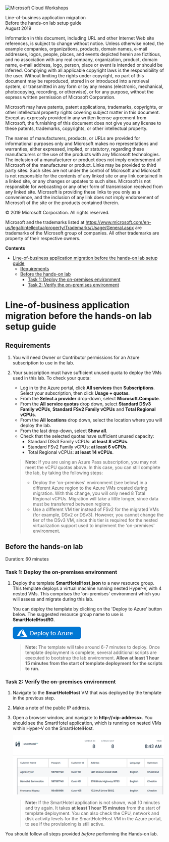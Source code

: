 ![Microsoft Cloud Workshops](https://github.com/Microsoft/MCW-Template-Cloud-Workshop/raw/master/Media/ms-cloud-workshop.png "Microsoft Cloud Workshops")

<div class="MCWHeader1">
Line-of-business application migration
</div>

<div class="MCWHeader2">
Before the hands-on lab setup guide
</div>

<div class="MCWHeader3">
August 2019
</div>

Information in this document, including URL and other Internet Web site references, is subject to change without notice. Unless otherwise noted, the example companies, organizations, products, domain names, e-mail addresses, logos, people, places, and events depicted herein are fictitious, and no association with any real company, organization, product, domain name, e-mail address, logo, person, place or event is intended or should be inferred. Complying with all applicable copyright laws is the responsibility of the user. Without limiting the rights under copyright, no part of this document may be reproduced, stored in or introduced into a retrieval system, or transmitted in any form or by any means (electronic, mechanical, photocopying, recording, or otherwise), or for any purpose, without the express written permission of Microsoft Corporation.

Microsoft may have patents, patent applications, trademarks, copyrights, or other intellectual property rights covering subject matter in this document. Except as expressly provided in any written license agreement from Microsoft, the furnishing of this document does not give you any license to these patents, trademarks, copyrights, or other intellectual property.

The names of manufacturers, products, or URLs are provided for informational purposes only and Microsoft makes no representations and warranties, either expressed, implied, or statutory, regarding these manufacturers or the use of the products with any Microsoft technologies. The inclusion of a manufacturer or product does not imply endorsement of Microsoft of the manufacturer or product. Links may be provided to third party sites. Such sites are not under the control of Microsoft and Microsoft is not responsible for the contents of any linked site or any link contained in a linked site, or any changes or updates to such sites. Microsoft is not responsible for webcasting or any other form of transmission received from any linked site. Microsoft is providing these links to you only as a convenience, and the inclusion of any link does not imply endorsement of Microsoft of the site or the products contained therein.

© 2019 Microsoft Corporation. All rights reserved.

Microsoft and the trademarks listed at <https://www.microsoft.com/en-us/legal/intellectualproperty/Trademarks/Usage/General.aspx> are trademarks of the Microsoft group of companies. All other trademarks are property of their respective owners.

**Contents**

<!-- TOC -->

- [Line-of-business application migration before the hands-on lab setup guide](#line-of-business-application-migration-before-the-hands-on-lab-setup-guide)
  - [Requirements](#requirements)
  - [Before the hands-on lab](#before-the-hands-on-lab)
    - [Task 1: Deploy the on-premises environment](#task-1-deploy-the-on-premises-environment)
    - [Task 2: Verify the on-premises environment](#task-2-verify-the-on-premises-environment)

<!-- /TOC -->

# Line-of-business application migration before the hands-on lab setup guide 

## Requirements

1. You will need Owner or Contributor permissions for an Azure subscription to use in the lab.

2. Your subscription must have sufficient unused quota to deploy the VMs used in this lab. To check your quota:
    - Log in to the Azure portal, click **All services** then **Subscriptions**. Select your subscription, then click **Usage + quotas**.
    - From the **Select a provider** drop-down, select **Microsoft.Compute**.
    - From the **All service quotas** drop down, select **Standard DSv3 Family vCPUs**, **Standard FSv2 Family vCPUs** and **Total Regional vCPUs**.
    - From the **All locations** drop down, select the location where you will deploy the lab.
    - From the last drop-down, select **Show all**.
    - Check that the selected quotas have sufficient unused capacity:
        - Standard DSv3 Family vCPUs: **at least 8 vCPUs**.
        - Standard FSv2 Family vCPUs: **at least 6 vCPUs**.
        - Total Regional vCPUs: **at least 14 vCPUs**.

    > **Note:** If you are using an Azure Pass subscription, you may not meet the vCPU quotas above. In this case, you can still complete the lab, by taking the following steps:
    > - Deploy the 'on-premises' environment (see below) in a different Azure region to the Azure VMs created during migration. With this change, you will only need 8 Total Regional vCPUs. Migration will take a little longer, since data must be transferred between regions.
    > - Use a different VM tier instead of FSv2 for the migrated VMs (for example, DSv2 or DSv3). However, you cannot change the tier of the DSv3 VM, since this tier is required for the nested virtualization support used to implement the 'on-premises' environment.

## Before the hands-on lab

Duration: 60 minutes

### Task 1: Deploy the on-premises environment

1. Deploy the template **SmartHotelHost.json** to a new resource group. This template deploys a virtual machine running nested Hyper-V, with 4 nested VMs. This comprises the 'on-premises' environment which you will assess and migrate during this lab.

    You can deploy the template by clicking on the 'Deploy to Azure' button below. The suggested resource group name to use is **SmartHotelHostRG**.

    <a href="https://portal.azure.com/#create/Microsoft.Template/uri/https%3A%2F%2Fraw.githubusercontent.com%2Fmicrosoft%2FMCW-Line-of-business-application-migration%2Fmaster%2FHands-on%2520lab%2FResources%2FSmartHotelHost.json" target="_blank">![Button to deploy the SmartHotelHost template to Azure.](Images/BeforeTheHOL/deploy-to-azure.png "Deploy the SmartHotelHost template to Azure")</a>

    > **Note:** The template will take around 6-7 minutes to deploy. Once template deployment is complete, several additional scripts are executed to bootstrap the lab environment. **Allow at least 1 hour 15 minutes from the start of template deployment for the scripts to run.**

### Task 2: Verify the on-premises environment

1. Navigate to the **SmartHotelHost** VM that was deployed by the template in the previous step.

2. Make a note of the public IP address.

3. Open a browser window, and navigate to **http://\<ip-address\>**. You should see the SmartHotel application, which is running on nested VMs within Hyper-V on the SmartHotelHost.

    ![Browser screenshot showing the SmartHotel application.](Images/BeforeTheHOL/smarthotel.png)

    > **Note:** If the SmartHotel application is not shown, wait 10 minutes and try again. It takes **at least 1 hour 15 minutes** from the start of template deployment. You can also check the CPU, network and disk activity levels for the SmartHotelHost VM in the Azure portal, to see if the provisioning is still active.

You should follow all steps provided *before* performing the Hands-on lab.
